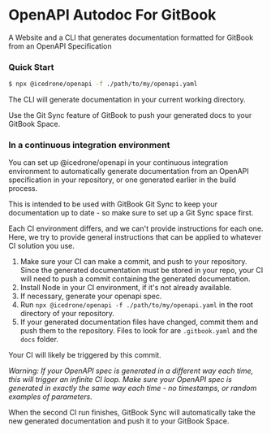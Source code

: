 # OpenAPI Autodoc For GitBook


A Website and a CLI that generates documentation formatted for GitBook from an
OpenAPI Specification


### Quick Start
```sh
$ npx @icedrone/openapi -f ./path/to/my/openapi.yaml
```

The CLI will generate documentation in your current working directory.

Use the Git Sync feature of GitBook to push your generated docs to your GitBook
Space.

### In a continuous integration environment

You can set up @icedrone/openapi in your continuous integration
environment to automatically generate documentation from an OpenAPI
specification in your repository, or one generated earlier in the build process.

This is intended to be used with GitBook Git Sync to keep your documentation up
to date - so make sure to set up a Git Sync space first.

Each CI environment differs, and we can't provide instructions for each one.
Here, we try to provide general instructions that can be applied to whatever CI
solution you use.

1. Make sure your CI can make a commit, and push to your repository. Since
   the generated documentation must be stored in your repo, your CI will need to
   push a commit containing the generated documentation.
2. Install Node in your CI environment, if it's not already available.
3. If necessary, generate your openapi spec.
4. Run `npx @icedrone/openapi -f ./path/to/my/openapi.yaml` in the root
   directory of your repository.
5. If your generated documentation files have changed, commit them and push them
   to the repository. Files to look for are `.gitbook.yaml` and the `docs` folder.

Your CI will likely be triggered by this commit.

_Warning: If your OpenAPI spec is generated in a different way each time, this
will trigger an infinite CI loop. Make sure your OpenAPI spec is generated in
exactly the same way each time - no timestamps, or random examples of
parameters._

When the second CI run finishes, GitBook Sync will automatically take the new
generated documentation and push it to your GitBook Space.
